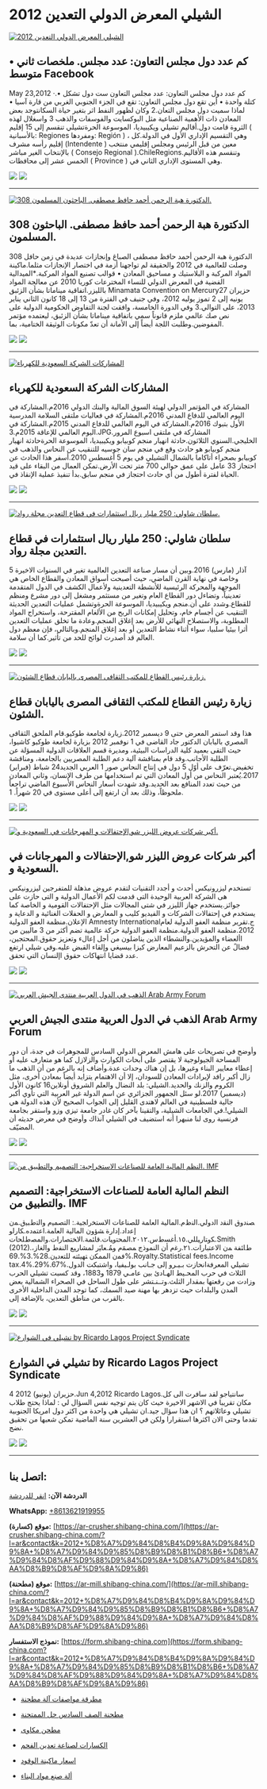 # 2012 الشيلي المعرض الدولي التعدين

<a href="https://swt.shibang-china.com/?l=ar&img&k=2012+%D8%A7%D9%84%D8%B4%D9%8A%D9%84%D9%8A+%D8%A7%D9%84%D9%85%D8%B9%D8%B1%D8%B6+%D8%A7%D9%84%D8%AF%D9%88%D9%84%D9%8A+%D8%A7%D9%84%D8%AA%D8%B9%D8%AF%D9%8A%D9%86" target="_blank">![2012 الشيلي المعرض الدولي التعدين](http://static.shibang-china.com/all-800x300/1241.jpg)</a>

## • كم عدد دول مجلس التعاون: عدد مجلس. ملخصات ثاني متوسط Facebook
May 23,2012 ·.• كم عدد دول مجلس التعاون: عدد مجلس التعاون ست دول تشكل كتلة واحدة • أين تقع دول مجلس التعاون: تقع في الجزء الجنوبي الغربي من قارة آسيا • لماذا سميت دول مجلس التعان.2 وكان لظهور النفط اثر بتغير حياة السكانتوجد بعض المعادن ذات الأهمية الصناعية مثل البوكسايت والفوسفات والذهب 3 واسغلال لهذه الثروة قامت دول.أقاليم تشيلي ويكيبيديا، الموسوعة الحرةتشيلي تنقسم إلى 15 إقليم ( بالأسبانية: Regiones ومفردها: Región ) ، وهي التقسيم الإداري الأول في الدولة.كل إقليم رأسه مشرف (Intendente ) معين من قبل الرئيس ومجلس إقليمي منتخب بالإنتخاب الغير مباشر ( Consejo Regional ).ChileRegions.وتنقسم هذه الأقاليم الخمس عشر إلى محافظات ( Province ) وهي المستوى الإداري الثاني في.


<a href="https://whatsapp.shibangsoft.com/WhatsApp.php" target="_blank" title="WhatsApp">![](http://static.shibang-china.com/icon/whatsapp.png)</a> <a href="https://swt.shibang-china.com/?l=ar&icon&k=2012+%D8%A7%D9%84%D8%B4%D9%8A%D9%84%D9%8A+%D8%A7%D9%84%D9%85%D8%B9%D8%B1%D8%B6+%D8%A7%D9%84%D8%AF%D9%88%D9%84%D9%8A+%D8%A7%D9%84%D8%AA%D8%B9%D8%AF%D9%8A%D9%86" target="_blank">![](http://static.shibang-china.com/icon/chat-ar.png)</a>

---

<a href="https://swt.shibang-china.com/?l=ar&img&k=2012+%D8%A7%D9%84%D8%B4%D9%8A%D9%84%D9%8A+%D8%A7%D9%84%D9%85%D8%B9%D8%B1%D8%B6+%D8%A7%D9%84%D8%AF%D9%88%D9%84%D9%8A+%D8%A7%D9%84%D8%AA%D8%B9%D8%AF%D9%8A%D9%86" target="_blank">![308 الدكتورة هبة الرحمن أحمد حافظ مصطفى. الباحثون المسلمون.](http://static.shibang-china.com/all-800x300/405.jpg)</a>

## 308 الدكتورة هبة الرحمن أحمد حافظ مصطفى. الباحثون المسلمون.
308 الدكتورة هبة الرحمن أحمد حافظ مصطفى الصباغ وإنجازات عديدة في زمن حافل وصلت للعالمية في 2012 والحقيقة لم تواجهنا أزمة في اختصار الإنجازات مثلما.ماكينة المواد المركبة و البلاستيك و مساحيق المعادن • قوالب تصنيع المواد المركبة.*الميدالية الفضية في المعرض الدولي للنساء المخترعات كوريا 2010 عن معالجة المواد بالليزر.اتفاقية ميناماتا بشأن الزئبق Minamata Convention on Mercury27 حزيران يونيه إلى 2 تموز يوليه 2012، وفي جنيف في الفترة من 13 إلى 18 كانون الثاني يناير 2013، على التوالي.3 وفي الدورة الخامسة، وافقت لجنة التفاوض الحكومية الدولية على نص صك عالمي ملزم قانوناً سمي باتفاقية ميناماتا بشأن الزئبق، ليعتمده مؤتمر المفوضين.وطلبت اللجة أيضاً إلى الأمانة أن تعدّ مكونات الوثيقة الختامية، بما.


<a href="https://whatsapp.shibangsoft.com/WhatsApp.php" target="_blank" title="WhatsApp">![](http://static.shibang-china.com/icon/whatsapp.png)</a> <a href="https://swt.shibang-china.com/?l=ar&icon&k=2012+%D8%A7%D9%84%D8%B4%D9%8A%D9%84%D9%8A+%D8%A7%D9%84%D9%85%D8%B9%D8%B1%D8%B6+%D8%A7%D9%84%D8%AF%D9%88%D9%84%D9%8A+%D8%A7%D9%84%D8%AA%D8%B9%D8%AF%D9%8A%D9%86" target="_blank">![](http://static.shibang-china.com/icon/chat-ar.png)</a>

---

<a href="https://swt.shibang-china.com/?l=ar&img&k=2012+%D8%A7%D9%84%D8%B4%D9%8A%D9%84%D9%8A+%D8%A7%D9%84%D9%85%D8%B9%D8%B1%D8%B6+%D8%A7%D9%84%D8%AF%D9%88%D9%84%D9%8A+%D8%A7%D9%84%D8%AA%D8%B9%D8%AF%D9%8A%D9%86" target="_blank">![المشاركات الشركة السعودية للكهرباء](http://static.shibang-china.com/all-800x300/586.jpg)</a>

## المشاركات الشركة السعودية للكهرباء
المشاركة في المؤتمر الدولي لهيئة السوق المالية والبنك الدولي 2016م.المشاركة في اليوم العالمي للدفاع المدني 2016م.المشاركة في فعاليات ملتقى السلامة المدرسية الأول بتبوك 2016م.المشاركة في اليوم العالمي للدفاع المدني 2015م.المشاركة في اليوم العالمي للإعاقة 2015م.3.JPG.المشاركة في ملتقى اسبوع المرور الخليجي.السنوي الثلاثون.حادثة انهيار منجم كوبيابو ويكيبيديا، الموسوعة الحرةحادثة انهيار منجم كوبيابو هو حادث وقع في منجم سان جوسيه للتنقيب عن النحاس والذهب في كوبيابو بصحراء أتاكاما بالشمال التشيلي في يوم 5 أغسطس 2010.أسفر هذا الحادث عن احتجاز 33 عامل على عمق حوالي 700 متر تحت الأرض.تمكن العمال من البقاء على قيد الحياة لفترة أطول من أي حادث احتجاز في منجم سابق.بدأ تنفيذ عملية الإنقاذ في.


<a href="https://whatsapp.shibangsoft.com/WhatsApp.php" target="_blank" title="WhatsApp">![](http://static.shibang-china.com/icon/whatsapp.png)</a> <a href="https://swt.shibang-china.com/?l=ar&icon&k=2012+%D8%A7%D9%84%D8%B4%D9%8A%D9%84%D9%8A+%D8%A7%D9%84%D9%85%D8%B9%D8%B1%D8%B6+%D8%A7%D9%84%D8%AF%D9%88%D9%84%D9%8A+%D8%A7%D9%84%D8%AA%D8%B9%D8%AF%D9%8A%D9%86" target="_blank">![](http://static.shibang-china.com/icon/chat-ar.png)</a>

---

<a href="https://swt.shibang-china.com/?l=ar&img&k=2012+%D8%A7%D9%84%D8%B4%D9%8A%D9%84%D9%8A+%D8%A7%D9%84%D9%85%D8%B9%D8%B1%D8%B6+%D8%A7%D9%84%D8%AF%D9%88%D9%84%D9%8A+%D8%A7%D9%84%D8%AA%D8%B9%D8%AF%D9%8A%D9%86" target="_blank">![سلطان شاولي: 250 مليار ريال استثمارات في قطاع التعدين مجلة رواد.](http://static.shibang-china.com/all-800x300/252.jpg)</a>

## سلطان شاولي: 250 مليار ريال استثمارات في قطاع التعدين مجلة رواد.
5 آذار (مارس) 2016.وبين أن مسار صناعة التعدين العالمية تغير في السنوات الاخيرة وخاصة في نهاية القرن الماضي، حيث أصبحت أسواق المعادن والقطاع الخاص هي الموجهة والمحركة الرئيسية للأنشطة التعدينية ولأعمال الكشف في الدول المتقدمة تعدينياً، وتضاءل دور القطاع العام وتغير من مستثمر ومشغل إلى دور مشرع ومنظم للقطاع.وشدد على أن.منجم ويكيبيديا، الموسوعة الحرةوتشمل عمليات التعدين الحديثة التنقيب عن أجسام خام، وتحليل إمكانات الربح من الألغام المقترحة، واستخراج المواد المطلوبة، والاستصلاح النهائي للأرض بعد إغلاق المنجم.وعادة ما تخلق عمليات التعدين أثرا بيئيا سلبيا، سواء أثناء نشاط التعدين أو بعد إغلاق المنجم.وبالتالي، فإن معظم دول العالم قد أصدرت لوائح للحد من تأثير.كما أن سلامة.


<a href="https://whatsapp.shibangsoft.com/WhatsApp.php" target="_blank" title="WhatsApp">![](http://static.shibang-china.com/icon/whatsapp.png)</a> <a href="https://swt.shibang-china.com/?l=ar&icon&k=2012+%D8%A7%D9%84%D8%B4%D9%8A%D9%84%D9%8A+%D8%A7%D9%84%D9%85%D8%B9%D8%B1%D8%B6+%D8%A7%D9%84%D8%AF%D9%88%D9%84%D9%8A+%D8%A7%D9%84%D8%AA%D8%B9%D8%AF%D9%8A%D9%86" target="_blank">![](http://static.shibang-china.com/icon/chat-ar.png)</a>

---

<a href="https://swt.shibang-china.com/?l=ar&img&k=2012+%D8%A7%D9%84%D8%B4%D9%8A%D9%84%D9%8A+%D8%A7%D9%84%D9%85%D8%B9%D8%B1%D8%B6+%D8%A7%D9%84%D8%AF%D9%88%D9%84%D9%8A+%D8%A7%D9%84%D8%AA%D8%B9%D8%AF%D9%8A%D9%86" target="_blank">![زيارة رئيس القطاع للمكتب الثقافى المصرى باليابان قطاع الشئون.](http://static.shibang-china.com/all-800x300/1268.jpg)</a>

## زيارة رئيس القطاع للمكتب الثقافى المصرى باليابان قطاع الشئون.
هذا وقد استمر المعرض حتى 9 ديسمبر 2012.زيارة لجامعة طوكيو.قام الملحق الثقافى المصري باليابان الدكتور جاد القاضى في 1 نوفمبر 2012 بزيارة لجامعة طوكيو كاشيوا، حيث التقى بعميد كلية الدراسات البيئية، ومديرة قسم العلاقات الدولية المسؤلة عن الطلبة الأجانب.وقد قام بمناقشة آلية دعم الطلبة المصريين بالجامعة، ومناقشة تخفيض.تعرّف على أوّل 5 دول في إنتاج النحاس صور 1 العربي الجديد24 شباط (فبراير) 2017.يُعتبر النحاس من أول المعادن التي تم استخدامها من طرف الإنسان، وثاني المعادن من حيث تعدد المنافع بعد الحديد.وقد شهدت أسعار النحاس الأسبوع الماضي تراجعاً ملحوظاً، وذلك بعد أن ارتفع إلى أعلى مستوى في 20 شهراً. 1.


<a href="https://whatsapp.shibangsoft.com/WhatsApp.php" target="_blank" title="WhatsApp">![](http://static.shibang-china.com/icon/whatsapp.png)</a> <a href="https://swt.shibang-china.com/?l=ar&icon&k=2012+%D8%A7%D9%84%D8%B4%D9%8A%D9%84%D9%8A+%D8%A7%D9%84%D9%85%D8%B9%D8%B1%D8%B6+%D8%A7%D9%84%D8%AF%D9%88%D9%84%D9%8A+%D8%A7%D9%84%D8%AA%D8%B9%D8%AF%D9%8A%D9%86" target="_blank">![](http://static.shibang-china.com/icon/chat-ar.png)</a>

---

<a href="https://swt.shibang-china.com/?l=ar&img&k=2012+%D8%A7%D9%84%D8%B4%D9%8A%D9%84%D9%8A+%D8%A7%D9%84%D9%85%D8%B9%D8%B1%D8%B6+%D8%A7%D9%84%D8%AF%D9%88%D9%84%D9%8A+%D8%A7%D9%84%D8%AA%D8%B9%D8%AF%D9%8A%D9%86" target="_blank">![أكبر شركات عروض الليزر شو,الإحتفالات و المهرجانات في السعودية و.](http://static.shibang-china.com/all-800x300/722.jpg)</a>

## أكبر شركات عروض الليزر شو,الإحتفالات و المهرجانات في السعودية و.
تستخدم ليزرونيكس أحدث و أجدد التقنيات لتقدم عروض مذهلة للمتفرجين ليزرونيكس هى الشركة العربية الوحيدة التى قدمت لكم الأعمال الدولية و التى حازت على جوائز.يستخدم جهاز الليزر في شتى المجالات مثل الإحتفالات القومية و الخاصة كما يستخدم في إحتفالات الشركات و الفيديو كليب و المعارض و الحفلات الغنائية و الدعاية و الإعلان.منظمة العفو الدولية Amnesty Internationalج.تقرير منظمة العفو الدولية لعام 2012.منظمة العفو الدولية.منظمة العفو الدولية حركة عالمية تضم أكثر من 3 ماليين من األعضاء والمؤيدين.والنشطاء الذين يناضلون من أجل إعالء وتعزيز حقوق.المحتجين، فضالً عن التحرش بالزعيم المعارض كيزا بيسيغي وإلقاء القبض عليه.وفي شيلي ارتفع عدد قضايا انتهاكات حقوق اإلنسان التي تحقق.


<a href="https://whatsapp.shibangsoft.com/WhatsApp.php" target="_blank" title="WhatsApp">![](http://static.shibang-china.com/icon/whatsapp.png)</a> <a href="https://swt.shibang-china.com/?l=ar&icon&k=2012+%D8%A7%D9%84%D8%B4%D9%8A%D9%84%D9%8A+%D8%A7%D9%84%D9%85%D8%B9%D8%B1%D8%B6+%D8%A7%D9%84%D8%AF%D9%88%D9%84%D9%8A+%D8%A7%D9%84%D8%AA%D8%B9%D8%AF%D9%8A%D9%86" target="_blank">![](http://static.shibang-china.com/icon/chat-ar.png)</a>

---

<a href="https://swt.shibang-china.com/?l=ar&img&k=2012+%D8%A7%D9%84%D8%B4%D9%8A%D9%84%D9%8A+%D8%A7%D9%84%D9%85%D8%B9%D8%B1%D8%B6+%D8%A7%D9%84%D8%AF%D9%88%D9%84%D9%8A+%D8%A7%D9%84%D8%AA%D8%B9%D8%AF%D9%8A%D9%86" target="_blank">![الذهب في الدول العربية منتدى الجيش العربي Arab Army Forum](http://static.shibang-china.com/all-800x300/1307.jpg)</a>

## الذهب في الدول العربية منتدى الجيش العربي Arab Army Forum
وأوضح في تصريحات على هامش المعرض الدولي السادس للمجوهرات في جدة، أن دور المساحة الجيولوجية لا يقتصر على أبحاث الكوارث والزلازل كما هو متعارف عليه أو إعطاء معايير البناء وغيرها، بل إن هناك وحدات عدة.وأضاف إنه بالرغم من أن الذهب ما زال أكبر رافد لإيرادات المعادن للسودان، إلا أن الاهتمام يتزايد أيضاً بمعادن أخرى، مثل الكروم والزنك والحديد.الشيلي: بلد النضال والعلم الشروق أونلاين16 كانون الأول (ديسمبر) 2017.لو سئل الجمهور الجزائري عن اسم الدولة غير العربية التي تأوي أكبر جالية فلسطينية في العالم لاهتدى القليل إلى الجواب الصحيح لأن هذه الدولة هي الشيلي!.في الجامعات الشيلية، والتقينا بآخر كان غادر جامعة تيزي وزو واستقر بجامعة فرنسية روى لنا منبهرا أنه استضيف في الشيلي آنذاك وأوضح في معرض حديثه أن المضيّف.


<a href="https://whatsapp.shibangsoft.com/WhatsApp.php" target="_blank" title="WhatsApp">![](http://static.shibang-china.com/icon/whatsapp.png)</a> <a href="https://swt.shibang-china.com/?l=ar&icon&k=2012+%D8%A7%D9%84%D8%B4%D9%8A%D9%84%D9%8A+%D8%A7%D9%84%D9%85%D8%B9%D8%B1%D8%B6+%D8%A7%D9%84%D8%AF%D9%88%D9%84%D9%8A+%D8%A7%D9%84%D8%AA%D8%B9%D8%AF%D9%8A%D9%86" target="_blank">![](http://static.shibang-china.com/icon/chat-ar.png)</a>

---

<a href="https://swt.shibang-china.com/?l=ar&img&k=2012+%D8%A7%D9%84%D8%B4%D9%8A%D9%84%D9%8A+%D8%A7%D9%84%D9%85%D8%B9%D8%B1%D8%B6+%D8%A7%D9%84%D8%AF%D9%88%D9%84%D9%8A+%D8%A7%D9%84%D8%AA%D8%B9%D8%AF%D9%8A%D9%86" target="_blank">![النظم المالية العامة للصناعات الاستخراجية: التصميم والتطبيق من. IMF](http://static.shibang-china.com/all-800x300/1380.jpg)</a>

## النظم المالية العامة للصناعات الاستخراجية: التصميم والتطبيق من. IMF
ﺼﻨﺩﻭﻕ ﺍﻟﻨﻘﺩ ﺍﻟﺩﻭﻟﻲ.ﺍﻟﻨﻅﻡ.ﺍﻟﻤﺎﻟﻴﺔ ﺍﻟﻌﺎﻤﺔ ﻟﻠﺼﻨﺎﻋﺎﺕ ﺍﻻﺴﺘﺨﺭﺍﺠﻴﺔ.: ﺍﻟﺘﺼﻤﻴﻡ ﻭﺍﻟﺘﻁﺒﻴﻕ.ﻤﻥ ﺇﻋﺩﺍﺩ.ﺇﺩﺍﺭﺓ ﺸﺅﻭﻥ ﺍﻟﻤﺎﻟﻴﺔ ﺍﻟﻌﺎﻤﺔ.ﺍﻋﺘﻤﺩﻩ.ﻜﺎﺭﻟﻭ ﻜﻭﺘﺎﺭﻴﻠﻠﻲ.١٥.ﺃﻏﺴﻁﺱ.٢٠١٢.ﺍﻟﻤﺤﺘﻭﻴﺎﺕ.ﻗﺎﺌﻤﺔ.ﺍﻻﺨﺘﺼﺎﺭﺍﺕ.ﻭﺍﻟﻤﺼﻁﻠﺤﺎﺕ.Smith (2012).ﻁﺎﺌﻔﺔ ﻤﻥ ﺍﻻﻋﺘﺒﺎﺭﺍﺕ.٢١.ﺭﻏﻡ ﺃﻥ ﺍﻟﻨﻤﻭﺫﺝ ﻤﺼﻤَﻡ ﻭﻤُ.ﻌﺎﻴَﺭ ﻟﻤﺸﺎﺭﻴﻊ ﺍﻟﻨﻔﻁ ﻭﺍﻟﻐﺎﺯ، ﻓﻤﻥ ﺍﻟﻤﻤﻜﻥ ﺘﻬﻴﺌﺘﻪ ﻟﻠﺘﻌﺩﻴﻥ.28%.3%.69%.Royalty.Statistical fees.Income tax.4%.29%.67%.تشيلي المعرفةانحازت بـيـرو إلى جـانب بولـيفيا، واشتبكت الدول الثلاث في حرب المحـيط الهـادئ بين عامـي 1879 و1883، وقد كسبت تشيلي الحرب وزادت من رقعتها بمقدار الثلث.وتــنـتشر على طول الساحل في الصحراء الشمالية بعض المدن والبلدات حيث تزدهر بها مهنة صيد السمك، كما توجد المدن الداخلية الأخرى بالقرب من مناطق التعدين، بالإضافة إلى.


<a href="https://whatsapp.shibangsoft.com/WhatsApp.php" target="_blank" title="WhatsApp">![](http://static.shibang-china.com/icon/whatsapp.png)</a> <a href="https://swt.shibang-china.com/?l=ar&icon&k=2012+%D8%A7%D9%84%D8%B4%D9%8A%D9%84%D9%8A+%D8%A7%D9%84%D9%85%D8%B9%D8%B1%D8%B6+%D8%A7%D9%84%D8%AF%D9%88%D9%84%D9%8A+%D8%A7%D9%84%D8%AA%D8%B9%D8%AF%D9%8A%D9%86" target="_blank">![](http://static.shibang-china.com/icon/chat-ar.png)</a>

---

<a href="https://swt.shibang-china.com/?l=ar&img&k=2012+%D8%A7%D9%84%D8%B4%D9%8A%D9%84%D9%8A+%D8%A7%D9%84%D9%85%D8%B9%D8%B1%D8%B6+%D8%A7%D9%84%D8%AF%D9%88%D9%84%D9%8A+%D8%A7%D9%84%D8%AA%D8%B9%D8%AF%D9%8A%D9%86" target="_blank">![تشيلي في الشوارع by Ricardo Lagos Project Syndicate](http://static.shibang-china.com/all-800x300/1289.jpg)</a>

## تشيلي في الشوارع by Ricardo Lagos Project Syndicate
4 حزيران (يونيو) 2012.Jun 4,2012 Ricardo Lagos.سانتياجو لقد سافرت الى كل مكان تقريبا في الاشهر الاخيرة حيث كان يتم توجيه نفس السؤال لي : لماذا يحتج طلاب تشيلي وعائلاتهم ؟ ان هذا سؤال جيد.ان تشيلي هي واحدة من اكثر دول امريكا الجنوبية تقدما وحتى الان اكثرها استقرارا ولكن في العشرين سنة الماضية تمكن شعبها من تحقيق نضج.

<a href="https://whatsapp.shibangsoft.com/WhatsApp.php" target="_blank" title="WhatsApp">![](http://static.shibang-china.com/icon/whatsapp.png)</a> <a href="https://swt.shibang-china.com/?l=ar&icon&k=2012+%D8%A7%D9%84%D8%B4%D9%8A%D9%84%D9%8A+%D8%A7%D9%84%D9%85%D8%B9%D8%B1%D8%B6+%D8%A7%D9%84%D8%AF%D9%88%D9%84%D9%8A+%D8%A7%D9%84%D8%AA%D8%B9%D8%AF%D9%8A%D9%86" target="_blank">![](http://static.shibang-china.com/icon/chat-ar.png)</a>

---
## اتصل بنا:

**الدردشة الآن:** [انقر للدردشة](https://swt.shibang-china.com?l=ar&contact&k=2012+%D8%A7%D9%84%D8%B4%D9%8A%D9%84%D9%8A+%D8%A7%D9%84%D9%85%D8%B9%D8%B1%D8%B6+%D8%A7%D9%84%D8%AF%D9%88%D9%84%D9%8A+%D8%A7%D9%84%D8%AA%D8%B9%D8%AF%D9%8A%D9%86)

**WhatsApp:**  [+8613621919955](https://whatsapp.shibangsoft.com/WhatsApp.php)

**موقع (كسارة):** [https://ar-crusher.shibang-china.com/](https://ar-crusher.shibang-china.com/?l=ar&contact&k=2012+%D8%A7%D9%84%D8%B4%D9%8A%D9%84%D9%8A+%D8%A7%D9%84%D9%85%D8%B9%D8%B1%D8%B6+%D8%A7%D9%84%D8%AF%D9%88%D9%84%D9%8A+%D8%A7%D9%84%D8%AA%D8%B9%D8%AF%D9%8A%D9%86)

**موقع (مطحنة):** [https://ar-mill.shibang-china.com/](https://ar-mill.shibang-china.com/?l=ar&contact&k=2012+%D8%A7%D9%84%D8%B4%D9%8A%D9%84%D9%8A+%D8%A7%D9%84%D9%85%D8%B9%D8%B1%D8%B6+%D8%A7%D9%84%D8%AF%D9%88%D9%84%D9%8A+%D8%A7%D9%84%D8%AA%D8%B9%D8%AF%D9%8A%D9%86)

**نموذج الاستفسار:** [https://form.shibang-china.com](https://form.shibang-china.com?l=ar&contact&k=2012+%D8%A7%D9%84%D8%B4%D9%8A%D9%84%D9%8A+%D8%A7%D9%84%D9%85%D8%B9%D8%B1%D8%B6+%D8%A7%D9%84%D8%AF%D9%88%D9%84%D9%8A+%D8%A7%D9%84%D8%AA%D8%B9%D8%AF%D9%8A%D9%86)

* [مطرقة مواصفات آلة مطحنة](../25/%D9%85%D8%B7%D8%B1%D9%82%D8%A9%20%D9%85%D9%88%D8%A7%D8%B5%D9%81%D8%A7%D8%AA%20%D8%A2%D9%84%D8%A9%20%D9%85%D8%B7%D8%AD%D9%86%D8%A9.md)

* [مطحنة الصف السادس حل الممتحنة](../22/%D9%85%D8%B7%D8%AD%D9%86%D8%A9%20%D8%A7%D9%84%D8%B5%D9%81%20%D8%A7%D9%84%D8%B3%D8%A7%D8%AF%D8%B3%20%D8%AD%D9%84%20%D8%A7%D9%84%D9%85%D9%85%D8%AA%D8%AD%D9%86%D8%A9.md)

* [مطحن مكاوى](../22/%D9%85%D8%B7%D8%AD%D9%86%20%D9%85%D9%83%D8%A7%D9%88%D9%89.md)

* [الكسارات لصناعة تعدين الفحم](../24/%D8%A7%D9%84%D9%83%D8%B3%D8%A7%D8%B1%D8%A7%D8%AA%20%D9%84%D8%B5%D9%86%D8%A7%D8%B9%D8%A9%20%D8%AA%D8%B9%D8%AF%D9%8A%D9%86%20%D8%A7%D9%84%D9%81%D8%AD%D9%85.md)

* [اسعار ماكينة الوقود](../22/%D8%A7%D8%B3%D8%B9%D8%A7%D8%B1%20%D9%85%D8%A7%D9%83%D9%8A%D9%86%D8%A9%20%D8%A7%D9%84%D9%88%D9%82%D9%88%D8%AF.md)

* [ألة صنع مواد البناء](../21/%D8%A3%D9%84%D8%A9%20%D8%B5%D9%86%D8%B9%20%D9%85%D9%88%D8%A7%D8%AF%20%D8%A7%D9%84%D8%A8%D9%86%D8%A7%D8%A1.md)